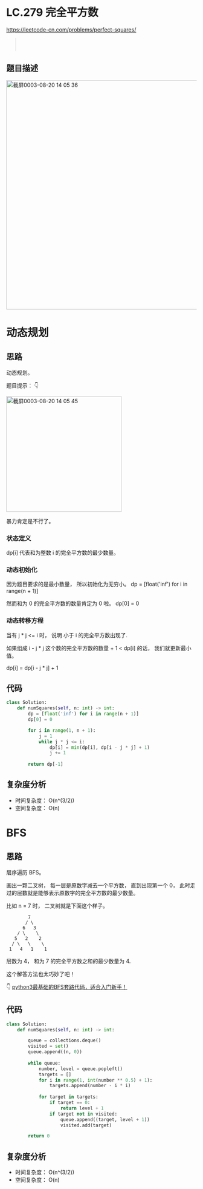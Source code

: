 LC.279 完全平方数
====
https://leetcode-cn.com/problems/perfect-squares/
 
> []()<br>
> []()<br>

## 题目描述
<img width="605" alt="截屏0003-08-20 14 05 36" src="https://user-images.githubusercontent.com/10908630/130182137-f4514853-0b91-4d47-a005-386fb2f36f34.png">


动态规划
====
## 思路
动态规划。

题目提示： 👇

<img width="305" alt="截屏0003-08-20 14 05 45" src="https://user-images.githubusercontent.com/10908630/130182134-2a2a3888-7eae-4e87-99b8-c744fb95751b.png">


暴力肯定是不行了。

### 状态定义

dp[i] 代表和为整数 i 的完全平方数的最少数量。

### 动态初始化
因为题目要求的是最小数量， 所以初始化为无穷小。
dp = [float('inf') for i in range(n + 1)]

然而和为 0 的完全平方数的数量肯定为 0 啦。
dp[0] = 0

### 动态转移方程
当有 j * j <= i 时， 说明 小于 i 的完全平方数出现了.

如果组成 i - j * j 这个数的完全平方数的数量 + 1 < dp[i] 的话， 我们就更新最小值。

dp[i] = dp[i - j * j] + 1

## 代码
```python
class Solution:
    def numSquares(self, n: int) -> int:
        dp = [float('inf') for i in range(n + 1)]
        dp[0] = 0

        for i in range(1, n + 1):
            j = 1
            while j * j <= i:
                dp[i] = min(dp[i], dp[i - j * j] + 1)
                j += 1
                
        return dp[-1]
```

## 复杂度分析
- 时间复杂度： O(n^(3/2))
- 空间复杂度： O(n)

BFS
====
## 思路
层序遍历 BFS。

画出一颗二叉树， 每一层是原数字减去一个平方数， 直到出现第一个 0， 此时走过的层数就是能够表示原数字的完全平方数的最少数量。

比如 n = 7 时， 二叉树就是下面这个样子。

```
        7
       / \ 
      6   3
    / \    \
   5   2    2
  / \   \    \
 1   4   1    1
 ```
 
 层数为 4， 和为 7 的完全平方数之和的最少数量为 4.
 
 这个解答方法也太巧妙了吧！
 
 👇
 [python3最基础的BFS套路代码，适合入门新手！](https://leetcode-cn.com/problems/perfect-squares/solution/python3zui-ji-chu-de-bfstao-lu-dai-ma-gua-he-ru-me/)

## 代码
```python
class Solution:
    def numSquares(self, n: int) -> int:

        queue = collections.deque()
        visited = set()
        queue.append((n, 0))
        
        while queue:
            number, level = queue.popleft()
            targets = []
            for i in range(1, int(number ** 0.5) + 1):
                targets.append(number - i * i)
            
            for target in targets:
                if target == 0:
                    return level + 1
                if target not in visited:
                    queue.append((target, level + 1))
                    visited.add(target)

        return 0
```

## 复杂度分析
- 时间复杂度： O(n^(3/2))
- 空间复杂度： O(n)

